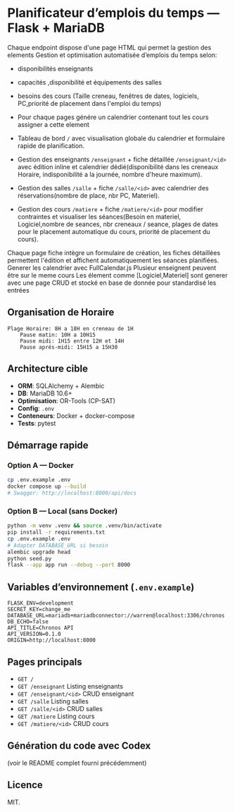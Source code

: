 # Planificateur d’emplois du temps — Flask + MariaDB

Chaque endpoint dispose d'une page HTML qui permet la gestion des elements
Gestion et optimisation automatisée d’emplois du temps selon:
- disponibilités enseignants  
- capacités ,disponibilité et équipements des salles  
- besoins des cours (Taille creneau, fenêtres de dates, logiciels, PC,priorité de placement dans l'emploi du temps)
- Pour chaque pages génére un calendrier contenant tout les cours assigner a cette element

- Tableau de bord `/` avec visualisation globale du calendrier et formulaire rapide de planification.
- Gestion des enseignants `/enseignant` + fiche détaillée `/enseignant/<id>` avec édition inline et calendrier dédié(disponibilité dans les creneaux Horaire, indisponibilité a la journée, nombre d'heure maximum).
- Gestion des salles `/salle` + fiche `/salle/<id>` avec calendrier des réservations(nombre de place, nbr PC, Materiel).
- Gestion des cours `/matiere` + fiche `/matiere/<id>` pour modifier contraintes et visualiser les séances(Besoin en materiel, Logiciel,nombre de seances, nbr creneaux / seance, plages de dates pour le placement automatique du cours, priorité de placement du cours).

Chaque page fiche intègre un formulaire de création, les fiches détaillées permettent l'édition et affichent automatiquement les séances planifiées.
Generer les calendrier avec FullCalendar.js
Plusieur enseignent peuvent être sur le meme cours
Les élement comme [Logiciel,Materiel] sont generer avec une page CRUD et stocké en base de donnée pour standardisé les entrées

## Organisation de Horaire
    Plage Horaire: 8H a 18H en creneau de 1H
        Pause matin: 10H a 10H15
        Pause midi: 1H15 entre 12H et 14H
        Pause aprés-midi: 15H15 a 15H30

## Architecture cible
- **ORM**: SQLAlchemy + Alembic
- **DB**: MariaDB 10.6+
- **Optimisation**: OR-Tools (CP-SAT)
- **Config**: `.env`
- **Conteneurs**: Docker + docker-compose
- **Tests**: pytest

## Démarrage rapide

### Option A — Docker
```bash
cp .env.example .env
docker compose up --build
# Swagger: http://localhost:8000/api/docs
```

### Option B — Local (sans Docker)
```bash
python -m venv .venv && source .venv/bin/activate
pip install -r requirements.txt
cp .env.example .env
# Adapter DATABASE_URL si besoin
alembic upgrade head
python seed.py
flask --app app run --debug --port 8000
```

## Variables d’environnement (`.env.example`)
```
FLASK_ENV=development
SECRET_KEY=change_me
DATABASE_URL=mariadb+mariadbconnector://warren@localhost:3306/chronos
DB_ECHO=false
API_TITLE=Chronos API
API_VERSION=0.1.0
ORIGIN=http://localhost:8000
```

## Pages principals
- `GET /`
- `GET /enseignant` Listing enseignants
- `GET /enseignant/<id>` CRUD enseignant
- `GET /salle` Listing salles
- `GET /salle/<id>` CRUD salles  
- `GET /matiere` Listing cours
- `GET /matiere/<id>` CRUD cours

## Génération du code avec Codex
(voir le README complet fourni précédemment)

## Licence
MIT.
